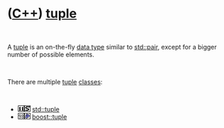 
 

 

 

 

 

([C++](Cpp.md)) [tuple](CppTuple.md)
======================================

 

A [tuple](CppTuple.md) is an on-the-fly [data type](CppDataType.md)
similar to [std::pair](CppStdPair.md), except for a bigger number of
possible elements.

 

There are multiple [tuple](CppTuple.md) [classes](CppClass.md):

 

-   ![C++11](PicCpp11.png)![STL](PicStl.png)
    [std::tuple](CppStdTuple.md)
-   ![C++98](PicCpp98.png)![Boost](PicBoost.png)
    [boost::tuple](CppBoostTuple.md)

 

 

 

 

 

 

